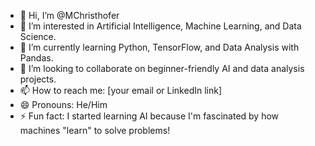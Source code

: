 - 👋 Hi, I’m @MChristhofer  
- 👀 I’m interested in Artificial Intelligence, Machine Learning, and Data Science.  
- 🌱 I’m currently learning Python, TensorFlow, and Data Analysis with Pandas.  
- 💞️ I’m looking to collaborate on beginner-friendly AI and data analysis projects.  
- 📫 How to reach me: [your email or LinkedIn link]  
- 😄 Pronouns: He/Him  
- ⚡ Fun fact: I started learning AI because I'm fascinated by how machines "learn" to solve problems!  
